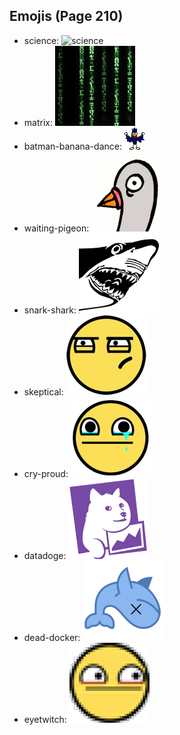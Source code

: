 
## Emojis (Page 210)

* science: ![science](output/science)
* matrix: ![matrix](output/matrix.gif)
* batman-banana-dance: ![batman-banana-dance](output/batman-banana-dance.gif)
* waiting-pigeon: ![waiting-pigeon](output/waiting-pigeon.gif)
* snark-shark: ![snark-shark](output/snark-shark.gif)
* skeptical: ![skeptical](output/skeptical.png)
* cry-proud: ![cry-proud](output/cry-proud.png)
* datadoge: ![datadoge](output/datadoge.gif)
* dead-docker: ![dead-docker](output/dead-docker.png)
* eyetwitch: ![eyetwitch](output/eyetwitch.gif)
